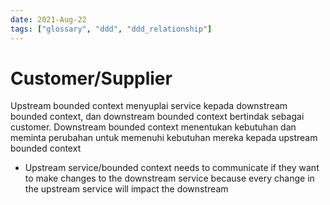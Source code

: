 ```yaml
---
date: 2021-Aug-22
tags: ["glossary", "ddd", "ddd_relationship"]
---
```


# Customer/Supplier
Upstream bounded context menyuplai service kepada downstream bounded context, dan downstream bounded context bertindak sebagai customer. Downstream bounded context menentukan kebutuhan dan meminta perubahan untuk memenuhi kebutuhan mereka kepada upstream bounded context

- Upstream service/bounded context needs to communicate if they want to make changes to the downstream service because every change in the upstream service will impact the downstream
